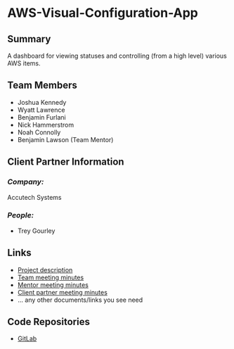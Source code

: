 # AWS-Visual-Configuration-App

## **Summary**

A dashboard for viewing statuses and controlling (from a high level) various AWS items.

## **Team Members**

- Joshua Kennedy
- Wyatt Lawrence
- Benjamin Furlani
- Nick Hammerstrom
- Noah Connolly
- Benjamin Lawson (Team Mentor)

## **Client Partner Information**

### *Company:*
Accutech Systems

### *People:*
- Trey Gourley

## **Links**

- [Project description](ProjectDescription.md)
- [Team meeting minutes](MeetingMinutes/Team)
- [Mentor meeting minutes](MeetingMinutes/Mentor)
- [Client partner meeting minutes](MeetingMinutes/ClientPartner)
- ... any other documents/links you see need

## **Code Repositories**

- [GitLab](https://gitlab.com/dark-anvil-labs-cloud-sketch/cloud-sketch)
